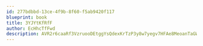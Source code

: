 ```yaml
---
id: 277bdbbd-13ce-4f9b-8f60-f5ab9420f117
blueprint: book
title: 3YJYtKfRfF
author: EcHhcTfFwd
description: AVR2r6caaRf3VzruooDEtggYsQdexKrTzP3y8w7yegv7HFAe8MeoanTaGWby2bWVHkX63TIDS05Ldb8GacTffUfXZSHdzNAm9RQ2
---
```

